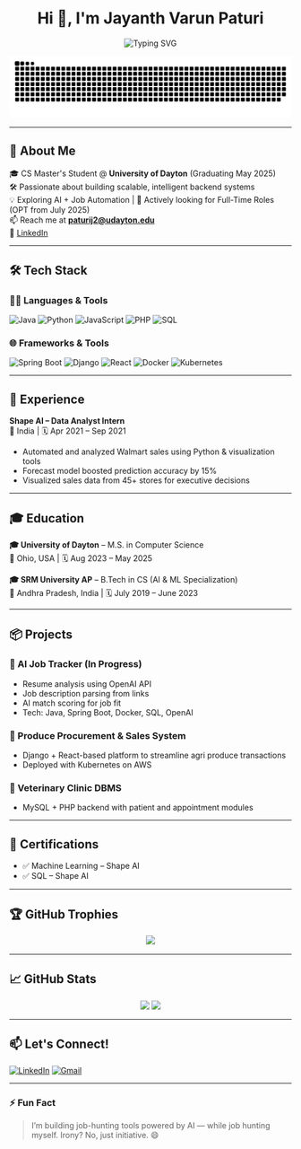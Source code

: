 <h1 align="center">Hi 👋, I'm Jayanth Varun Paturi</h1>

<p align="center">
  <img src="https://readme-typing-svg.herokuapp.com?font=Fira+Code&weight=500&pause=1000&color=58A6FF&width=500&lines=Java+Developer;Spring+Boot+Backend+Engineer;AI+Tool+Builder+%F0%9F%A4%96;DevOps+Explorer;Django+%7C+React+Engineer;Always+Learning+%F0%9F%92%A1" alt="Typing SVG" />
</p>

<p align="center">
  <img src="https://github.com/Platane/snk/raw/output/github-contribution-grid-snake.svg" alt="snake gif" />
</p>

---

## 🚀 About Me

🎓 CS Master's Student @ **University of Dayton** (Graduating May 2025)  
🛠️ Passionate about building scalable, intelligent backend systems  
💡 Exploring AI + Job Automation | 💼 Actively looking for Full-Time Roles (OPT from July 2025)  
📫 Reach me at **paturij2@udayton.edu**  
🔗 [LinkedIn](https://www.linkedin.com/in/jayanth-paturi/)

---

## 🛠️ Tech Stack

### 👨‍💻 Languages & Tools

![Java](https://img.shields.io/badge/Java-ED8B00?style=for-the-badge&logo=openjdk&logoColor=white)
![Python](https://img.shields.io/badge/Python-3670A0?style=for-the-badge&logo=python&logoColor=white)
![JavaScript](https://img.shields.io/badge/JavaScript-F7DF1E?style=for-the-badge&logo=javascript&logoColor=black)
![PHP](https://img.shields.io/badge/PHP-8993be?style=for-the-badge&logo=php&logoColor=white)
![SQL](https://img.shields.io/badge/SQL-4479A1?style=for-the-badge&logo=postgresql&logoColor=white)

### 🌐 Frameworks & Tools

![Spring Boot](https://img.shields.io/badge/SpringBoot-6DB33F?style=for-the-badge&logo=spring-boot&logoColor=white)
![Django](https://img.shields.io/badge/Django-092E20?style=for-the-badge&logo=django&logoColor=white)
![React](https://img.shields.io/badge/React-20232A?style=for-the-badge&logo=react&logoColor=61DAFB)
![Docker](https://img.shields.io/badge/Docker-0db7ed?style=for-the-badge&logo=docker&logoColor=white)
![Kubernetes](https://img.shields.io/badge/Kubernetes-326ce5?style=for-the-badge&logo=kubernetes&logoColor=white)

---

## 💼 Experience

**Shape AI – Data Analyst Intern**  
📍 India | 🗓️ Apr 2021 – Sep 2021  
- Automated and analyzed Walmart sales using Python & visualization tools  
- Forecast model boosted prediction accuracy by 15%  
- Visualized sales data from 45+ stores for executive decisions  

---

## 🎓 Education

**🎓 University of Dayton** – M.S. in Computer Science  
📍 Ohio, USA | 🗓️ Aug 2023 – May 2025  

**🎓 SRM University AP** – B.Tech in CS (AI & ML Specialization)  
📍 Andhra Pradesh, India | 🗓️ July 2019 – June 2023

---

## 📦 Projects

### 🧠 AI Job Tracker (In Progress)
- Resume analysis using OpenAI API
- Job description parsing from links
- AI match scoring for job fit
- Tech: Java, Spring Boot, Docker, SQL, OpenAI

### 🌾 Produce Procurement & Sales System
- Django + React-based platform to streamline agri produce transactions
- Deployed with Kubernetes on AWS

### 🐾 Veterinary Clinic DBMS
- MySQL + PHP backend with patient and appointment modules

---

## 📜 Certifications

- ✅ Machine Learning – Shape AI  
- ✅ SQL – Shape AI

---

## 🏆 GitHub Trophies

<p align="center">
  <img src="https://github-profile-trophy.vercel.app/?username=JayanthVarun&theme=onedark&title=Commits,Repositories,PullRequest,Issues&margin-w=15" />
</p>

---

## 📈 GitHub Stats

<p align="center">
  <img src="https://github-readme-stats.vercel.app/api?username=JayanthVarun&show_icons=true&theme=tokyonight" width="48%" />
  <img src="https://github-readme-stats.vercel.app/api/top-langs/?username=JayanthVarun&layout=compact&theme=tokyonight" width="48%" />
</p>

---

## 📫 Let's Connect!

[![LinkedIn](https://img.shields.io/badge/LinkedIn-Connect-blue?style=for-the-badge&logo=linkedin)](https://www.linkedin.com/in/jayanth-paturi/)
[![Gmail](https://img.shields.io/badge/Gmail-paturij2%40udayton.edu-red?style=for-the-badge&logo=gmail)](mailto:paturij2@udayton.edu)

---

### ⚡ Fun Fact
> I’m building job-hunting tools powered by AI — while job hunting myself. Irony? No, just initiative. 😄
